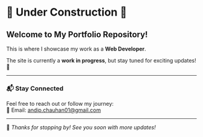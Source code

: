 # 🚧 Under Construction 🚧

## Welcome to My Portfolio Repository!  

This is where I showcase my work as a **Web Developer**.  

The site is currently a **work in progress**, but stay tuned for exciting updates! 🚀

---

### 📬 Stay Connected  
Feel free to reach out or follow my journey:  
📧 Email: [andip.chauhan01@gmail.com](mailto:andip.chauhan01@gmail.com)

---

🚀 *Thanks for stopping by! See you soon with more updates!*  
